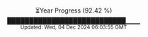 <p align="center">
⏳Year Progress (92.42 %)<br>
███████████████████████████▁▁▁ <br>
<sub>Updated: Wed, 04 Dec 2024 06:03:55 GMT</sub>
</p>

